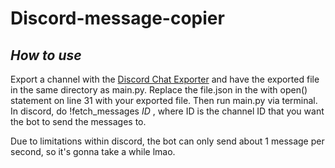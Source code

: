 # Discord-message-copier

## *How to use*
Export a channel with the [Discord Chat Exporter](https://github.com/Tyrrrz/DiscordChatExporter) and have the exported file in the same directory as main.py. Replace the file.json in the with open() statement on line 31 with your exported file. Then run main.py via terminal.
In discord, do !fetch_messages *ID* , where ID is the channel ID that you want the bot to send the messages to.

Due to limitations within discord, the bot can only send about 1 message per second, so it's gonna take a while lmao.
